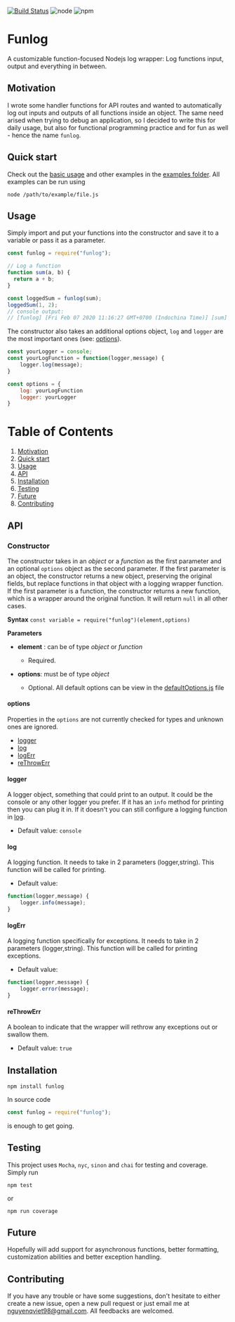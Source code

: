 [![Build Status](https://travis-ci.org/axblueblader/funlog.svg?branch=master)](https://travis-ci.org/axblueblader/funlog)
![node](https://img.shields.io/node/v/funlog)
![npm](https://img.shields.io/npm/dm/funlog)

# Funlog

A customizable function-focused Nodejs log wrapper: Log functions input, output and everything in between.

## Motivation

I wrote some handler functions for API routes and wanted to automatically log out inputs and outputs of all functions inside an object. The same need arised when trying to debug an application, so I decided to write this for daily usage, but also for functional programming practice and for fun as well - hence the name `funlog`.

## Quick start

Check out the [basic usage][basic-usage] and other examples in the [examples folder][example].
All examples can be run using

```
node /path/to/example/file.js
```

## Usage

Simply import and put your functions into the constructor and save it to a variable or pass it as a parameter.

```js
const funlog = require("funlog");

// Log a function
function sum(a, b) {
  return a + b;
}

const loggedSum = funlog(sum);
loggedSum(1, 2);
// console output:
// [funlog] [Fri Feb 07 2020 11:16:27 GMT+0700 (Indochina Time)] [sum] called with:[number:1;number:2;] output [3]
```

The constructor also takes an additional options object, `log` and `logger` are the most important ones (see: [options](#options)).

```js
const yourLogger = console;
const yourLogFunction = function(logger,message) {
    logger.log(message);
}

const options = {
    log: yourLogFunction
    logger: yourLogger
}
```

# Table of Contents

1. [Motivation](#motivation)
2. [Quick start](#quick-start)
3. [Usage](#usage)
4. [API](#api)
5. [Installation](#installation)
6. [Testing](#testing)
7. [Future](#future)
8. [Contributing](#contributing)

## API

### Constructor

The constructor takes in an _object_ or a _function_ as the first parameter and an optional `options` object as the second parameter.
If the first parameter is an object, the constructor returns a new object, preserving the original fields, but replace functions in that object with a logging wrapper function.
If the first parameter is a function, the constructor returns a new function, which is a wrapper around the original function.
It will return `null` in all other cases.

**Syntax**
`const variable = require("funlog")(element,options)`

**Parameters**

- **element** : can be of type _object_ or _function_

  - Required.

- **options**: must be of type _object_

  - Optional. All default options can be view in the [defaultOptions.js][default-options] file

#### options

Properties in the `options` are not currently checked for types and unknown ones are ignored.

- [logger](#logger)
- [log](#log)
- [logErr](#logErr)
- [reThrowErr](#reThrowErr)

#### logger

A logger object, something that could print to an output. It could be the console or any other logger you prefer. If it has an `info` method for printing then you can plug it in. If it doesn't you can still configure a logging function in [log](#log).

- Default value: `console`

#### log

A logging function. It needs to take in 2 parameters (logger,string). This function will be called for printing.

- Default value:

```js
function(logger,message) {
    logger.info(message);
}
```

#### logErr

A logging function specifically for exceptions. It needs to take in 2 parameters (logger,string). This function will be called for printing exceptions.

- Default value:

```js
function(logger,message) {
    logger.error(message);
}
```

#### reThrowErr

A boolean to indicate that the wrapper will rethrow any exceptions out or swallow them.

- Default value: `true`

## Installation

```
npm install funlog
```

In source code

```js
const funlog = require("funlog");
```

is enough to get going.

## Testing

This project uses `Mocha`, `nyc`, `sinon` and `chai` for testing and coverage.
Simply run

```
npm test
```

or

```
npm run coverage
```

## Future

Hopefully will add support for asynchronous functions, better formatting, customization abilities and better exception handling.

## Contributing

If you have any trouble or have some suggestions, don't hesitate to either create a new issue, open a new pull request or just email me at <nguyenqviet98@gmail.com>. All feedbacks are welcomed.

[basic-usage]: https://github.com/axblueblader/funlog/blob/master/examples/basic-usage.js
[example]: https://github.com/axblueblader/funlog/tree/master/examples
[default-options]: https://github.com/axblueblader/funlog/tree/master/src/defaultOptions.js
